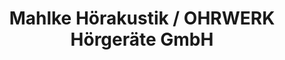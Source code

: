 ---
title: "Mahlke Hörakustik / OHRWERK Hörgeräte GmbH"
url: /bad-oldesloe/mahlke-hoerakustik-ohrwerk-hoergeraete-gmbh/
shop: Hörgeräte
---